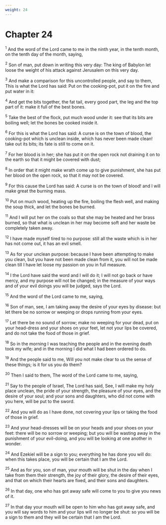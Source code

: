 ```yaml
---
weight: 24
---
```


# Chapter 24

<sup>1</sup> And the word of the Lord came to me in the ninth year, in the tenth month, on the tenth day of the month, saying, 

<sup>2</sup> Son of man, put down in writing this very day: The king of Babylon let loose the weight of his attack against Jerusalem on this very day. 

<sup>3</sup> And make a comparison for this uncontrolled people, and say to them, This is what the Lord has said: Put on the cooking-pot, put it on the fire and put water in it: 

<sup>4</sup> And get the bits together, the fat tail, every good part, the leg and the top part of it: make it full of the best bones. 

<sup>5</sup> Take the best of the flock, put much wood under it: see that its bits are boiling well; let the bones be cooked inside it. 

<sup>6</sup> For this is what the Lord has said: A curse is on the town of blood, the cooking-pot which is unclean inside, which has never been made clean! take out its bits; its fate is still to come on it. 

<sup>7</sup> For her blood is in her; she has put it on the open rock not draining it on to the earth so that it might be covered with dust; 

<sup>8</sup> In order that it might make wrath come up to give punishment, she has put her blood on the open rock, so that it may not be covered. 

<sup>9</sup> For this cause the Lord has said: A curse is on the town of blood! and I will make great the burning mass. 

<sup>10</sup> Put on much wood, heating up the fire, boiling the flesh well, and making the soup thick, and let the bones be burned. 

<sup>11</sup> And I will put her on the coals so that she may be heated and her brass burned, so that what is unclean in her may become soft and her waste be completely taken away. 

<sup>12</sup> I have made myself tired to no purpose: still all the waste which is in her has not come out, it has an evil smell. 

<sup>13</sup> As for your unclean purpose: because I have been attempting to make you clean, but you have not been made clean from it, you will not be made clean till I have let loose my passion on you in full measure. 

<sup>14</sup> I the Lord have said the word and I will do it; I will not go back or have mercy, and my purpose will not be changed; in the measure of your ways and of your evil doings you will be judged, says the Lord. 

<sup>15</sup> And the word of the Lord came to me, saying, 

<sup>16</sup> Son of man, see, I am taking away the desire of your eyes by disease: but let there be no sorrow or weeping or drops running from your eyes. 

<sup>17</sup> Let there be no sound of sorrow; make no weeping for your dead, put on your head-dress and your shoes on your feet, let not your lips be covered, and do not take the food of those in grief. 

<sup>18</sup> So in the morning I was teaching the people and in the evening death took my wife; and in the morning I did what I had been ordered to do. 

<sup>19</sup> And the people said to me, Will you not make clear to us the sense of these things; is it for us you do them? 

<sup>20</sup> Then I said to them, The word of the Lord came to me, saying, 

<sup>21</sup> Say to the people of Israel, The Lord has said, See, I will make my holy place unclean, the pride of your strength, the pleasure of your eyes, and the desire of your soul; and your sons and daughters, who did not come with you here, will be put to the sword. 

<sup>22</sup> And you will do as I have done, not covering your lips or taking the food of those in grief. 

<sup>23</sup> And your head-dresses will be on your heads and your shoes on your feet: there will be no sorrow or weeping; but you will be wasting away in the punishment of your evil-doing, and you will be looking at one another in wonder. 

<sup>24</sup> And Ezekiel will be a sign to you; everything he has done you will do: when this takes place, you will be certain that I am the Lord. 

<sup>25</sup> And as for you, son of man, your mouth will be shut in the day when I take from them their strength, the joy of their glory, the desire of their eyes, and that on which their hearts are fixed, and their sons and daughters. 

<sup>26</sup> In that day, one who has got away safe will come to you to give you news of it. 

<sup>27</sup> In that day your mouth will be open to him who has got away safe, and you will say words to him and your lips will no longer be shut: so you will be a sign to them and they will be certain that I am the Lord. 


